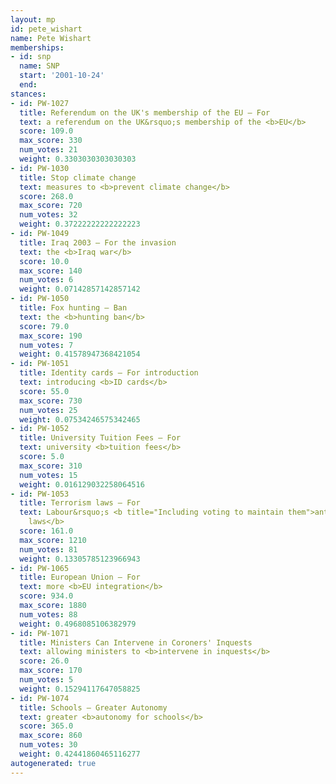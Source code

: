 ```yaml
---
layout: mp
id: pete_wishart
name: Pete Wishart
memberships:
- id: snp
  name: SNP
  start: '2001-10-24'
  end: 
stances:
- id: PW-1027
  title: Referendum on the UK's membership of the EU — For
  text: a referendum on the UK&rsquo;s membership of the <b>EU</b>
  score: 109.0
  max_score: 330
  num_votes: 21
  weight: 0.3303030303030303
- id: PW-1030
  title: Stop climate change
  text: measures to <b>prevent climate change</b>
  score: 268.0
  max_score: 720
  num_votes: 32
  weight: 0.37222222222222223
- id: PW-1049
  title: Iraq 2003 — For the invasion
  text: the <b>Iraq war</b>
  score: 10.0
  max_score: 140
  num_votes: 6
  weight: 0.07142857142857142
- id: PW-1050
  title: Fox hunting — Ban
  text: the <b>hunting ban</b>
  score: 79.0
  max_score: 190
  num_votes: 7
  weight: 0.41578947368421054
- id: PW-1051
  title: Identity cards — For introduction
  text: introducing <b>ID cards</b>
  score: 55.0
  max_score: 730
  num_votes: 25
  weight: 0.07534246575342465
- id: PW-1052
  title: University Tuition Fees — For
  text: university <b>tuition fees</b>
  score: 5.0
  max_score: 310
  num_votes: 15
  weight: 0.016129032258064516
- id: PW-1053
  title: Terrorism laws — For
  text: Labour&rsquo;s <b title="Including voting to maintain them">anti-terrorism
    laws</b>
  score: 161.0
  max_score: 1210
  num_votes: 81
  weight: 0.13305785123966943
- id: PW-1065
  title: European Union — For
  text: more <b>EU integration</b>
  score: 934.0
  max_score: 1880
  num_votes: 88
  weight: 0.4968085106382979
- id: PW-1071
  title: Ministers Can Intervene in Coroners' Inquests
  text: allowing ministers to <b>intervene in inquests</b>
  score: 26.0
  max_score: 170
  num_votes: 5
  weight: 0.15294117647058825
- id: PW-1074
  title: Schools — Greater Autonomy
  text: greater <b>autonomy for schools</b>
  score: 365.0
  max_score: 860
  num_votes: 30
  weight: 0.42441860465116277
autogenerated: true
---
```

